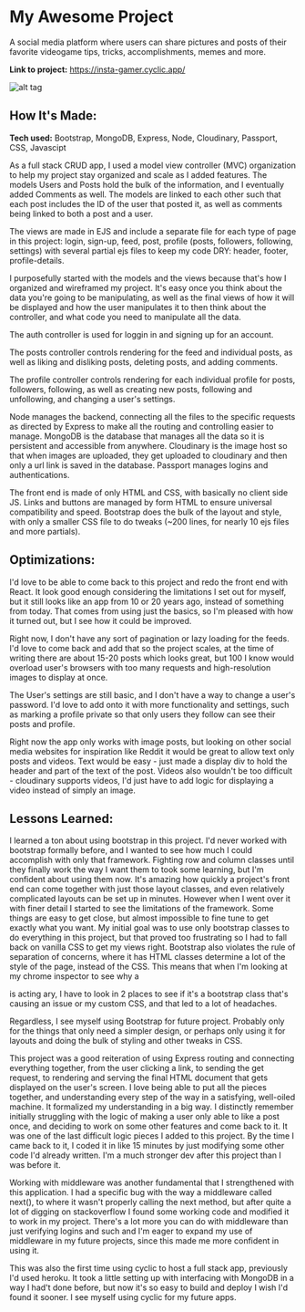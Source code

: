 # My Awesome Project
A social media platform where users can share pictures and posts of their favorite videogame tips, tricks, accomplishments, memes and more. 

**Link to project:** https://insta-gamer.cyclic.app/

![alt tag](http://placecorgi.com/1200/650)

## How It's Made:

**Tech used:** Bootstrap, MongoDB, Express, Node, Cloudinary, Passport, CSS, Javascipt

As a full stack CRUD app, I used a model view controller (MVC) organization to help my project stay organized and scale as I added features. The models Users and Posts hold the bulk of the information, and I eventually added Comments as well. The models are linked to each other such that each post includes the ID of the user that posted it, as well as comments being linked to both a post and a user.

The views are made in EJS and include a separate file for each type of page in this project: login, sign-up, feed, post, profile (posts, followers, following, settings) with several partial ejs files to keep my code DRY: header, footer, profile-details.

I purposefully started with the models and the views because that's how I organized and wireframed my project. It's easy once you think about the data you're going to be manipulating, as well as the final views of how it will be displayed and how the user manipulates it to then think about the controller, and what code you need to manipulate all the data.

The auth controller is used for loggin in and signing up for an account.

The posts controller controls rendering for the feed and individual posts, as well as liking and disliking posts, deleting posts, and adding comments.

The profile controller controls rendering for each individual profile for posts, followers, following, as well as creating new posts, following and unfollowing, and changing a user's settings.

Node manages the backend, connecting all the files to the specific requests as directed by Express to make all the routing and controlling easier to manage. MongoDB is the database that manages all the data so it is persistent and accessible from anywhere. Cloudinary is the image host so that when images are uploaded, they get uploaded to cloudinary and then only a url link is saved in the database. Passport manages logins and authentications. 

The front end is made of only HTML and CSS, with basically no client side JS. Links and buttons are managed by form HTML to ensure universal compatibility and speed. Bootstrap does the bulk of the layout and style, with only a smaller CSS file to do tweaks (~200 lines, for nearly 10 ejs files and more partials).

## Optimizations: 

I'd love to be able to come back to this project and redo the front end with React. It look good enough considering the limitations I set out for myself, but it still looks like an app from 10 or 20 years ago, instead of something from today. That comes from using just the basics, so I'm pleased with how it turned out, but I see how it could be improved.

Right now, I don't have any sort of pagination or lazy loading for the feeds. I'd love to come back and add that so the project scales, at the time of writing there are about 15-20 posts which looks great, but 100 I know would overload user's browsers with too many requests and high-resolution images to display at once. 

The User's settings are still basic, and I don't have a way to change a user's password. I'd love to add onto it with more functionality and settings, such as marking a profile private so that only users they follow can see their posts and profile.

Right now the app only works with image posts, but looking on other social media websites for inspiration like Reddit it would be great to allow text only posts and videos. Text would be easy - just made a display div to hold the header and part of the text of the post. Videos also wouldn't be too difficult - cloudinary supports videos, I'd just have to add logic for displaying a video instead of simply an image.

## Lessons Learned:

I learned a ton about using bootstrap in this project. I'd never worked with bootstrap formally before, and I wanted to see how much I could accomplish with only that framework. Fighting row and column classes until they finally work the way I want them to took some learning, but I'm confident about using them now. It's amazing how quickly a project's front end can come together with just those layout classes, and even relatively complicated layouts can be set up in minutes. However when I went over it with finer detail I started to see the limitations of the framework. Some things are easy to get close, but almost impossible to fine tune to get exactly what you want. My initial goal was to use only bootstrap classes to do everything in this project, but that proved too frustrating so I had to fall back on vanilla CSS to get my views right. Bootstrap also violates the rule of separation of concerns, where it has HTML classes determine a lot of the style of the page, instead of the CSS. This means that when I'm looking at my chrome inspector to see why a <div> is acting ary, I have to look in 2 places to see if it's a bootstrap class that's causing an issue or my custom CSS, and that led to a lot of headaches.

Regardless, I see myself using Bootstrap for future project. Probably only for the things that only need a simpler design, or perhaps only using it for layouts and doing the bulk of styling and other tweaks in CSS.

This project was a good reiteration of using Express routing and connecting everything together, from the user clicking a link, to sending the get request, to rendering and serving the final HTML document that gets displayed on the user's screen. I love being able to put all the pieces together, and understanding every step of the way in a satisfying, well-oiled machine. It formalized my understanding in a big way. I distinctly remember initially struggling with the logic of making a user only able to like a post once, and deciding to work on some other features and come back to it. It was one of the last difficult logic pieces I added to this project. By the time I came back to it, I coded it in like 15 minutes by just modifying some other code I'd already written. I'm a much stronger dev after this project than I was before it. 

Working with middleware was another fundamental that I strengthened with this application. I had a specific bug with the way a middleware called next(), to where it wasn't properly calling the next method, but after quite a lot of digging on stackoverflow I found some working code and modified it to work in my project. There's a lot more you can do with middleware than just verifying logins and such and I'm eager to expand my use of middleware in my future projects, since this made me more confident in using it.

This was also the first time using cyclic to host a full stack app, previously I'd used heroku. It took a little setting up with interfacing with MongoDB in a way I had't done before, but now it's so easy to build and deploy I wish I'd found it sooner. I see myself using cyclic for my future apps. 


